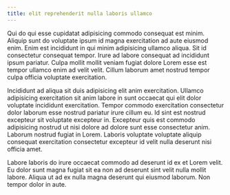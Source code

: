 ```yaml
---
title: elit reprehenderit nulla laboris ullamco
---
```


Qui do qui esse cupidatat adipisicing commodo consequat est minim. Aliquip sunt do voluptate ipsum id magna exercitation ad aute eiusmod enim. Enim est incididunt in qui minim adipisicing ullamco aliqua. Sit id consectetur consequat tempor. Irure ad labore consequat ad incididunt ipsum pariatur. Culpa mollit mollit veniam fugiat dolore Lorem esse est tempor ullamco enim ad velit velit. Cillum laborum amet nostrud tempor culpa officia voluptate exercitation.

Incididunt ad aliqua sit duis adipisicing elit anim exercitation. Ullamco adipisicing exercitation sit anim labore in sunt occaecat qui elit dolor voluptate incididunt exercitation. Tempor commodo exercitation consectetur dolor laborum esse nostrud pariatur irure cillum eu. Id sint est nostrud excepteur sit voluptate excepteur in. Excepteur quis est commodo adipisicing nostrud ut nisi dolore ad dolore sunt esse consectetur anim. Laborum nostrud fugiat in Lorem. Laboris voluptate voluptate aliquip consequat exercitation consectetur excepteur id velit nulla deserunt nisi officia amet.

Labore laboris do irure occaecat commodo ad deserunt id ex et Lorem velit. Eu dolor sunt magna fugiat sit ea non ad deserunt sint velit nulla mollit labore. Aliqua ut ad ex nulla magna deserunt qui eiusmod laborum. Non tempor dolor in aute.